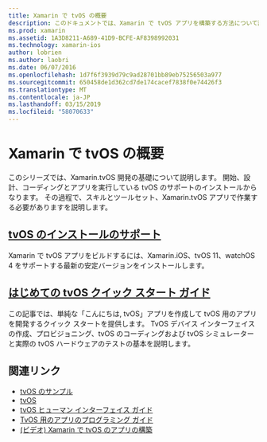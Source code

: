 ```yaml
---
title: Xamarin で tvOS の概要
description: このドキュメントでは、Xamarin で tvOS アプリを構築する方法について説明します。 インストール ガイドとクイック スタート ガイドにリンクします。
ms.prod: xamarin
ms.assetid: 1A3D8211-A689-41D9-BCFE-AF8398992031
ms.technology: xamarin-ios
author: lobrien
ms.author: laobri
ms.date: 06/07/2016
ms.openlocfilehash: 1d7f6f3939d79c9ad28701bb89eb75256503a977
ms.sourcegitcommit: 650458de1d362cd7de174cacef7838f0e74426f3
ms.translationtype: MT
ms.contentlocale: ja-JP
ms.lasthandoff: 03/15/2019
ms.locfileid: "58070633"
---
```

# <a name="getting-started-with-tvos-in-xamarin"></a>Xamarin で tvOS の概要

このシリーズでは、Xamarin.tvOS 開発の基礎について説明します。 開始、設計、コーディングとアプリを実行している tvOS のサポートのインストールからなります。 その過程で、スキルとツールセット、Xamarin.tvOS アプリで作業する必要がありますを説明します。

## <a name="installing-tvos-supportiostvosget-startedinstallationmd"></a>[tvOS のインストールのサポート](~/ios/tvos/get-started/installation.md)

Xamarin で tvOS アプリをビルドするには、Xamarin.iOS、tvOS 11、watchOS 4 をサポートする最新の安定バージョンをインストールします。

## <a name="hello-tvos-quick-start-guideiostvosget-startedhello-tvosmd"></a>[はじめての tvOS クイック スタート ガイド](~/ios/tvos/get-started/hello-tvos.md)

この記事では、単純な「こんにちは, tvOS」アプリを作成して tvOS 用のアプリを開発するクイック スタートを提供します。 TvOS デバイス インターフェイスの作成、プロビジョニング、tvOS のコーディングおよび tvOS シミュレーターと実際の tvOS ハードウェアのテストの基本を説明します。


## <a name="related-links"></a>関連リンク

- [tvOS のサンプル](https://developer.xamarin.com/samples/tvos/all/)
- [tvOS](https://developer.apple.com/tvos/)
- [tvOS ヒューマン インターフェイス ガイド](https://developer.apple.com/tvos/human-interface-guidelines/)
- [TvOS 用のアプリのプログラミング ガイド](https://developer.apple.com/library/prerelease/tvos/documentation/General/Conceptual/AppleTV_PG/)
- [(ビデオ) Xamarin で tvOS のアプリの構築](https://university.xamarin.com/lightninglectures/tvos-with-xamarin)
